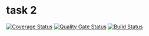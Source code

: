 # task 2
[![Coverage Status](https://coveralls.io/repos/github/Kalyushin/task2/badge.svg?branch=master)](https://coveralls.io/github/Kalyushin/task2?branch=master)
[![Quality Gate Status](https://sonarcloud.io/api/project_badges/measure?project=Kalyushin_task2&metric=alert_status)](https://sonarcloud.io/dashboard?id=Kalyushin_task2)
[![Build Status](https://travis-ci.org/Kalyushin/task2.svg?branch=master)](https://travis-ci.org/Kalyushin/task2)
